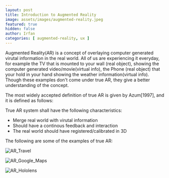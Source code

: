 ```yaml
---
layout: post
title: Introduction to Augmented Reality
image: assets/images/augmented-reality.jpeg
featured: true
hidden: false
author: Irfan
categories: [ augmented-reality, ux ]
---
```


Augmented Reality(AR) is a concept of overlaying computer generated virutal information in the real world. All of us are experiencing it everyday, for example the TV that is mounted to your wall (real object), showing the computer generated video/movie(virtual info), the Phone (real object) that your hold in your hand showing the weather information(virtual info). Though these examples don't come under true AR, they give a better understanding of the concept.

The most widely accepted definition of true AR is given by Azum[1997], and it is defined as follows:

True AR system shall have the following characteristics:

- Merge real world with virutal information
- Should have a continous feedback and interaction
- The real world should have registered/calibrated in 3D

The following are some of the examples of true AR:

![AR_Travel]({{site.baseurl}}/assets/images/AR_Travel.jpg)

![AR_Google_Maps]({{site.baseurl}}/assets/images/AR_GoogleMaps.png)

![AR_Hololens]({{site.baseurl}}/assets/images/AR_Hololens.jpg)